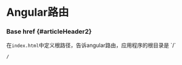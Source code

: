 # Angular路由

### Base href {#articleHeader2}

在`index.html`中定义根路径，告诉angular路由，应用程序的根目录是 \`/\`

`/`

